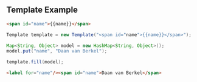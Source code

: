 ##  Template Example

```html
<span id="name">{{name}}</span>
```

```java
Template template = new Template("<span id="name">{{name}}</span>");

Map<String, Object> model = new HashMap<String, Object>();
model.put("name", "Daan van Berkel");

template.fill(model); 
```
<!-- .element: class="fragment" -->

```html
<label for="name"/><span id="name">Daan van Berkel</span>
```
<!-- .element: class="fragment" -->


